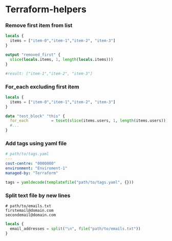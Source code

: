 # Terraform-helpers

### Remove first item from list
```terraform 
locals {
  items = ["item-0","item-1","item-2", "item-3"]
}

output "removed_first" {
  slice(locals.items, 1, length(locals.items)))
}

#result: ["item-1","item-2", "item-3"]
```

### For_each excluding first item 
```terraform
locals {
  items = ["item-0","item-1","item-2", "item-3"]
}

data "test_block" "this" {
  for_each          = toset(slice(items.users, 1, length(items.users)))
  #...
}
```

### Add tags using yaml file
```yaml
# path/to/tags.yaml
---
cost-centre: "0000000"
environment: "Enviroment-1"
managed-by: "Terraform"
```

```terraform
tags = yamldecode(templatefile("path/to/tags.yaml", {}))
```

### Split text file by new lines 
``` 
# path/to/emails.txt
firstemail@domain.com 
secondemail@domain.com
```

```terraform 
locals {
  email_addresses = split("\n", file("path/to/emails.txt"))
}
```
